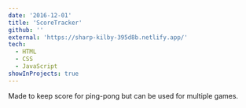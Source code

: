 ```yaml
---
date: '2016-12-01'
title: 'ScoreTracker'
github: ''
external: 'https://sharp-kilby-395d8b.netlify.app/'
tech:
  - HTML
  - CSS
  - JavaScript
showInProjects: true
---
```


Made to keep score for ping-pong but can be used for multiple games.
